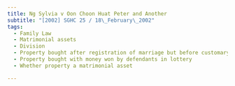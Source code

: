 ```yaml
---
title: Ng Sylvia v Oon Choon Huat Peter and Another 
subtitle: "[2002] SGHC 25 / 18\_February\_2002"
tags:
  - Family Law
  - Matrimonial assets
  - Division
  - Property bought after registration of marriage but before customary tea ceremony and wedding dinner or consummation of marriage
  - Property bought with money won by defendants in lottery
  - Whether property a matrimonial asset

---
```



